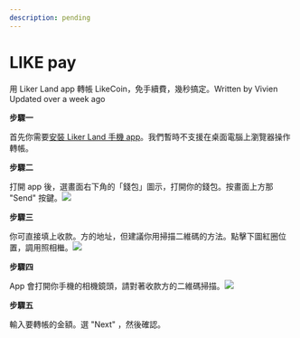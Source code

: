 ```yaml
---
description: pending
---
```


# LIKE pay

用 Liker Land app 轉帳 LikeCoin，免手續費，幾秒搞定。Written by Vivien  
Updated over a week ago

**步驟一**

首先你需要[安裝 Liker Land 手機 app](https://like.co/in/getapp)。我們暫時不支援在桌面電腦上瀏覽器操作轉帳。

**步驟二**

打開 app 後，選畫面右下角的「錢包」圖示，打開你的錢包。按畫面上方那 "Send" 按鍵。![](https://downloads.intercomcdn.com/i/o/171687017/697dcc0d3f4fd3de41486c23/IMG_2154.jpg)

**步驟三**

你可直接填上收款。方的地址，但建議你用掃描二維碼的方法。點擊下圖紅圈位置，調用照相檵。![](https://downloads.intercomcdn.com/i/o/171687486/50b1ad23200f3f11695c0fe1/IMG_2155.jpg)

**步驟四**

App 會打開你手機的相機鏡頭，請對著收款方的二維碼掃描。![](https://downloads.intercomcdn.com/i/o/171687609/eba32dca16c2529624ae3557/IMG_2158+copy.PNG)

**步驟五**

輸入要轉帳的金額。選 "Next" ，然後確認。

